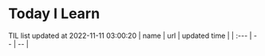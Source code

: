# Today I Learn 
TIL list updated at 2022-11-11 03:00:20
| name | url | updated time |
| :--- | -- | -- |
